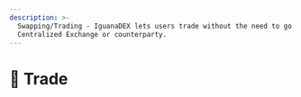 ```yaml
---
description: >-
  Swapping/Trading - IguanaDEX lets users trade without the need to go through a
  Centralized Exchange or counterparty.
---
```


# 🔄 Trade

